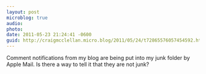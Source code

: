```yaml
---
layout: post
microblog: true
audio: 
photo: 
date: 2011-05-23 21:24:41 -0600
guid: http://craigmcclellan.micro.blog/2011/05/24/t72865576057454592.html
---
```

Comment notifications from my blog are being put into my junk folder by Apple Mail.  Is there a way to tell it that they are not junk?
